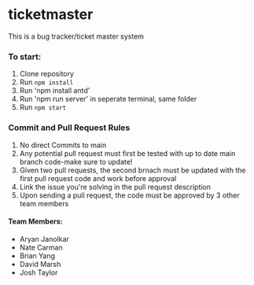 # ticketmaster
This is a bug tracker/ticket master system

### To start:
1. Clone repository
2. Run `npm install`
3. Run 'npm install antd'
4. Run 'npm run server' in seperate terminal, same folder
4. Run `npm start`
### Commit and Pull Request Rules
1. No direct Commits to main
2. Any potential pull request must first be tested with up to date main branch code-make sure to update!
3. Given two pull requests, the second brnach must be updated with the first pull request code and work before approval 
4. Link the issue you're solving in the pull request description
5. Upon sending a pull request, the code must be approved by 3 other team members
#### Team Members:
- Aryan Janolkar
- Nate Carman
- Brian Yang
- David Marsh
- Josh Taylor
